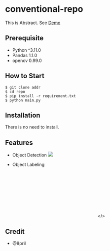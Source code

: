 # conventional-repo

This is Abstract. See [Demo](https://www.google.com)

## Prerequisite
 
- Python ^3.11.0
- Pandas 1.1.0
- opencv 0.99.0

## How to Start

```shell
$ git clone addr
$ cd repo
$ pip install -r requirement.txt
$ python main.py
```

## Installation

There is no need to install.

## Features

- Object Detection
![](http://sample.gif)

- Object Labeling

<embed src></>

## Credit

- @8pril
